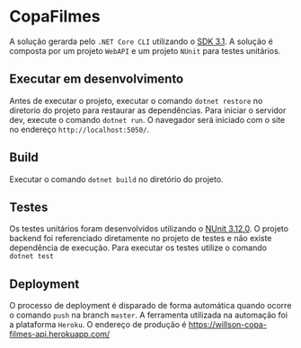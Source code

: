 # CopaFilmes

A solução gerarda pelo `.NET Core CLI` utilizando o [SDK 3.1](https://dotnet.microsoft.com/download/dotnet-core/3.1). A solução é composta por um projeto `WebAPI` e um projeto `NUnit` para testes unitários.

## Executar em desenvolvimento

Antes de executar o projeto, executar o comando `dotnet restore` no diretorio do projeto para restaurar as dependências.
Para iniciar o servidor dev, execute o comando `dotnet run`. O navegador será iniciado com o site no endereço `http://localhost:5050/`.

## Build

Executar o comando `dotnet build` no diretório do projeto.

## Testes
Os testes unitários foram desenvolvidos utilizando o [NUnit 3.12.0](https://www.nuget.org/packages/NUnit/3.12.0). O projeto backend foi referenciado diretamente no projeto de testes e não existe dependência de execução. Para executar os testes utilize o comando `dotnet test`

## Deployment

O processo de deployment é disparado de forma automática quando ocorre o comando `push` na branch `master`. A ferramenta utilizada na automação foi a plataforma `Heroku`. O endereço de produção é https://willson-copa-filmes-api.herokuapp.com/
